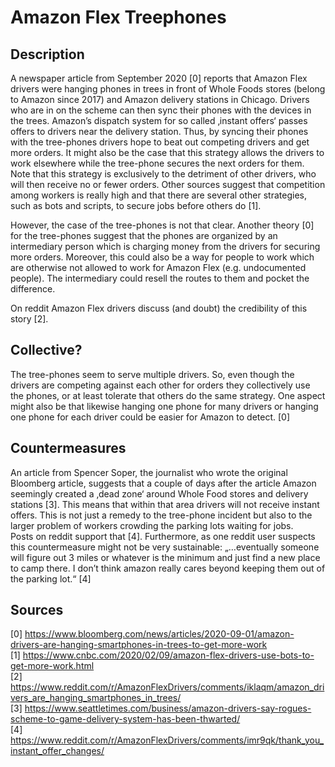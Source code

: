 # Amazon Flex Treephones

## Description

A newspaper article from September 2020 [0] reports that Amazon Flex drivers were hanging phones in trees in front of Whole Foods stores (belong to Amazon since 2017) and Amazon delivery stations in Chicago. Drivers who are in on the scheme can then sync their phones with the devices in the trees. Amazon’s dispatch system for so called ‚instant offers‘ passes offers to drivers near the delivery station. Thus, by syncing their phones with the tree-phones drivers hope to beat out competing drivers and get more orders. It might also be the case that this strategy allows the drivers to work elsewhere while the tree-phone secures the next orders for them.   
Note that this strategy is exclusively to the detriment of other drivers, who will then receive no or fewer orders. Other sources suggest that competition among workers is really high and that there are several other strategies, such as bots and scripts, to secure jobs before others do [1].   

However, the case of the tree-phones is not that clear. Another theory [0] for the tree-phones suggest that the phones are organized by an intermediary person which is charging money from the drivers for securing more orders. Moreover, this could also be a way for people to work which are otherwise not allowed to work for Amazon Flex (e.g. undocumented people). The intermediary could resell the routes to them and pocket the difference.

On reddit Amazon Flex drivers discuss (and doubt) the credibility of this story [2]. 

## Collective?

The tree-phones seem to serve multiple drivers. So, even though the drivers are competing against each other for orders they collectively use the phones, or at least tolerate that others do the same strategy. One aspect might also be that likewise hanging one phone for many drivers or hanging one phone for each driver could be easier for Amazon to detect. [0]   

## Countermeasures

An article from Spencer Soper, the journalist who wrote the original Bloomberg article, suggests that a couple of days after the article Amazon seemingly created a ‚dead zone‘ around Whole Food stores and delivery stations [3]. This means that within that area drivers will not receive instant offers. This is not just a remedy to the tree-phone incident but also to the larger problem of workers crowding the parking lots waiting for jobs.  
Posts on reddit support that [4]. Furthermore, as one reddit user suspects this countermeasure might not be very sustainable: „…eventually someone will figure out 3 miles or whatever is the minimum and just find a new place to camp there. I don’t think amazon really cares beyond keeping them out of the parking lot.“ [4]   

## Sources

[0] https://www.bloomberg.com/news/articles/2020-09-01/amazon-drivers-are-hanging-smartphones-in-trees-to-get-more-work   
[1] https://www.cnbc.com/2020/02/09/amazon-flex-drivers-use-bots-to-get-more-work.html   
[2] https://www.reddit.com/r/AmazonFlexDrivers/comments/iklaqm/amazon_drivers_are_hanging_smartphones_in_trees/     
[3] https://www.seattletimes.com/business/amazon-drivers-say-rogues-scheme-to-game-delivery-system-has-been-thwarted/    
[4] https://www.reddit.com/r/AmazonFlexDrivers/comments/imr9qk/thank_you_instant_offer_changes/  

